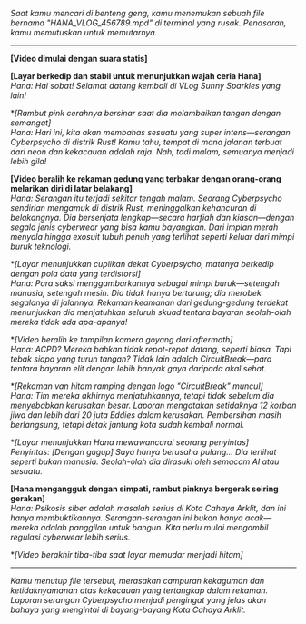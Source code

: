 _Saat kamu mencari di benteng geng, kamu menemukan sebuah file bernama "HANA_VLOG_456789.mpd" di terminal yang rusak. Penasaran, kamu memutuskan untuk memutarnya._

---

**[Video dimulai dengan suara statis]**

**[Layar berkedip dan stabil untuk menunjukkan wajah ceria Hana]**  
_Hana: Hai sobat! Selamat datang kembali di VLog Sunny Sparkles yang lain!_

\*_[Rambut pink cerahnya bersinar saat dia melambaikan tangan dengan semangat]_  
_Hana: Hari ini, kita akan membahas sesuatu yang super intens—serangan Cyberpsycho di distrik Rust! Kamu tahu, tempat di mana jalanan terbuat dari neon dan kekacauan adalah raja. Nah, tadi malam, semuanya menjadi lebih gila!_

**[Video beralih ke rekaman gedung yang terbakar dengan orang-orang melarikan diri di latar belakang]**  
_Hana: Serangan itu terjadi sekitar tengah malam. Seorang Cyberpsycho sendirian mengamuk di distrik Rust, meninggalkan kehancuran di belakangnya. Dia bersenjata lengkap—secara harfiah dan kiasan—dengan segala jenis cyberwear yang bisa kamu bayangkan. Dari implan merah menyala hingga exosuit tubuh penuh yang terlihat seperti keluar dari mimpi buruk teknologi._

\*_[Layar menunjukkan cuplikan dekat Cyberpsycho, matanya berkedip dengan pola data yang terdistorsi]_  
*Hana: Para saksi menggambarkannya sebagai mimpi buruk—setengah manusia, setengah mesin. Dia tidak hanya bertarung; dia *merobek* segalanya di jalannya. Rekaman keamanan dari gedung-gedung terdekat menunjukkan dia menjatuhkan seluruh skuad tentara bayaran seolah-olah mereka tidak ada apa-apanya!*

\*_[Video beralih ke tampilan kamera goyang dari aftermath]_  
_Hana: ACPD? Mereka bahkan tidak repot-repot datang, seperti biasa. Tapi tebak siapa yang turun tangan? Tidak lain adalah CircuitBreak—para tentara bayaran elit dengan lebih banyak gaya daripada akal sehat._

\*_[Rekaman van hitam ramping dengan logo "CircuitBreak" muncul]_  
_Hana: Tim mereka akhirnya menjatuhkannya, tetapi tidak sebelum dia menyebabkan kerusakan besar. Laporan mengatakan setidaknya 12 korban jiwa dan lebih dari 20 juta Eddies dalam kerusakan. Pembersihan masih berlangsung, tetapi detak jantung kota sudah kembali normal._

\*_[Layar menunjukkan Hana mewawancarai seorang penyintas]_  
_Penyintas: [Dengan gugup] Saya hanya berusaha pulang… Dia terlihat seperti bukan manusia. Seolah-olah dia dirasuki oleh semacam AI atau sesuatu._

**[Hana mengangguk dengan simpati, rambut pinknya bergerak seiring gerakan]**  
_Hana: Psikosis siber adalah masalah serius di Kota Cahaya Arklit, dan ini hanya membuktikannya. Serangan-serangan ini bukan hanya acak—mereka adalah panggilan untuk bangun. Kita perlu mulai mengambil regulasi cyberwear lebih serius._

\*_[Video berakhir tiba-tiba saat layar memudar menjadi hitam]_

---

_Kamu menutup file tersebut, merasakan campuran kekaguman dan ketidaknyamanan atas kekacauan yang tertangkap dalam rekaman. Laporan serangan Cyberpsycho menjadi pengingat yang jelas akan bahaya yang mengintai di bayang-bayang Kota Cahaya Arklit._
